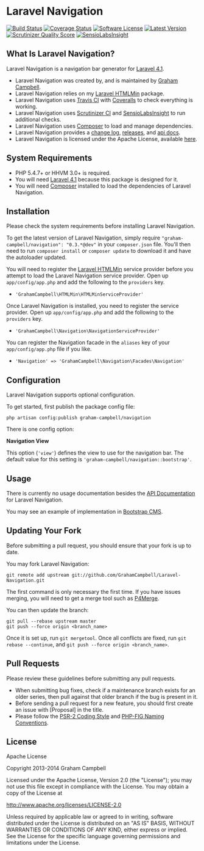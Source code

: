 Laravel Navigation
==================


[![Build Status](https://img.shields.io/travis/GrahamCampbell/Laravel-Navigation/master.svg)](https://travis-ci.org/GrahamCampbell/Laravel-Navigation)
[![Coverage Status](https://img.shields.io/coveralls/GrahamCampbell/Laravel-Navigation/master.svg)](https://coveralls.io/r/GrahamCampbell/Laravel-Navigation)
[![Software License](https://img.shields.io/badge/license-Apache%202.0-brightgreen.svg)](https://github.com/GrahamCampbell/Laravel-Navigation/blob/master/LICENSE.md)
[![Latest Version](https://img.shields.io/github/release/GrahamCampbell/Laravel-Navigation.svg)](https://github.com/GrahamCampbell/Laravel-Navigation/releases)
[![Scrutinizer Quality Score](https://scrutinizer-ci.com/g/GrahamCampbell/Laravel-Navigation/badges/quality-score.png?s=00adc2bf1ad673660b1955e237fbf8ce7979dca2)](https://scrutinizer-ci.com/g/GrahamCampbell/Laravel-Navigation)
[![SensioLabsInsight](https://insight.sensiolabs.com/projects/abdd3547-d882-4b7d-8ed4-3e01bb1967c5/mini.png)](https://insight.sensiolabs.com/projects/abdd3547-d882-4b7d-8ed4-3e01bb1967c5)


## What Is Laravel Navigation?

Laravel Navigation is a navigation bar generator for [Laravel 4.1](http://laravel.com).

* Laravel Navigation was created by, and is maintained by [Graham Campbell](https://github.com/GrahamCampbell).
* Laravel Navigation relies on my [Laravel HTMLMin](https://github.com/GrahamCampbell/Laravel-HTMLMin) package.
* Laravel Navigation uses [Travis CI](https://travis-ci.org/GrahamCampbell/Laravel-Navigation) with [Coveralls](https://coveralls.io/r/GrahamCampbell/Laravel-Navigation) to check everything is working.
* Laravel Navigation uses [Scrutinizer CI](https://scrutinizer-ci.com/g/GrahamCampbell/Laravel-Navigation) and [SensioLabsInsight](https://insight.sensiolabs.com/projects/abdd3547-d882-4b7d-8ed4-3e01bb1967c5) to run additional checks.
* Laravel Navigation uses [Composer](https://getcomposer.org) to load and manage dependencies.
* Laravel Navigation provides a [change log](https://github.com/GrahamCampbell/Laravel-Navigation/blob/master/CHANGELOG.md), [releases](https://github.com/GrahamCampbell/Laravel-Navigation/releases), and [api docs](http://grahamcampbell.github.io/Laravel-Navigation).
* Laravel Navigation is licensed under the Apache License, available [here](https://github.com/GrahamCampbell/Laravel-Navigation/blob/master/LICENSE.md).


## System Requirements

* PHP 5.4.7+ or HHVM 3.0+ is required.
* You will need [Laravel 4.1](http://laravel.com) because this package is designed for it.
* You will need [Composer](https://getcomposer.org) installed to load the dependencies of Laravel Navigation.


## Installation

Please check the system requirements before installing Laravel Navigation.

To get the latest version of Laravel Navigation, simply require `"graham-campbell/navigation": "0.3.*@dev"` in your `composer.json` file. You'll then need to run `composer install` or `composer update` to download it and have the autoloader updated.

You will need to register the [Laravel HTMLMin](https://github.com/GrahamCampbell/Laravel-HTMLMin) service provider before you attempt to load the Laravel Navigation service provider. Open up `app/config/app.php` and add the following to the `providers` key.

* `'GrahamCampbell\HTMLMin\HTMLMinServiceProvider'`

Once Laravel Navigation is installed, you need to register the service provider. Open up `app/config/app.php` and add the following to the `providers` key.

* `'GrahamCampbell\Navigation\NavigationServiceProvider'`

You can register the Navigation facade in the `aliases` key of your `app/config/app.php` file if you like.

* `'Navigation' => 'GrahamCampbell\Navigation\Facades\Navigation'`


## Configuration

Laravel Navigation supports optional configuration.

To get started, first publish the package config file:

    php artisan config:publish graham-campbell/navigation

There is one config option:

**Navigation View**

This option (`'view'`) defines the view to use for the navigation bar. The default value for this setting is `'graham-campbell/navigation::bootstrap'`.


## Usage

There is currently no usage documentation besides the [API Documentation](http://grahamcampbell.github.io/Laravel-Navigation
) for Laravel Navigation.

You may see an example of implementation in [Bootstrap CMS](https://github.com/GrahamCampbell/Bootstrap-CMS).


## Updating Your Fork

Before submitting a pull request, you should ensure that your fork is up to date.

You may fork Laravel Navigation:

    git remote add upstream git://github.com/GrahamCampbell/Laravel-Navigation.git

The first command is only necessary the first time. If you have issues merging, you will need to get a merge tool such as [P4Merge](http://perforce.com/product/components/perforce_visual_merge_and_diff_tools).

You can then update the branch:

    git pull --rebase upstream master
    git push --force origin <branch_name>

Once it is set up, run `git mergetool`. Once all conflicts are fixed, run `git rebase --continue`, and `git push --force origin <branch_name>`.


## Pull Requests

Please review these guidelines before submitting any pull requests.

* When submitting bug fixes, check if a maintenance branch exists for an older series, then pull against that older branch if the bug is present in it.
* Before sending a pull request for a new feature, you should first create an issue with [Proposal] in the title.
* Please follow the [PSR-2 Coding Style](https://github.com/php-fig/fig-standards/blob/master/accepted/PSR-2-coding-style-guide.md) and [PHP-FIG Naming Conventions](https://github.com/php-fig/fig-standards/blob/master/bylaws/002-psr-naming-conventions.md).


## License

Apache License

Copyright 2013-2014 Graham Campbell

Licensed under the Apache License, Version 2.0 (the "License");
you may not use this file except in compliance with the License.
You may obtain a copy of the License at

 http://www.apache.org/licenses/LICENSE-2.0

Unless required by applicable law or agreed to in writing, software
distributed under the License is distributed on an "AS IS" BASIS,
WITHOUT WARRANTIES OR CONDITIONS OF ANY KIND, either express or implied.
See the License for the specific language governing permissions and
limitations under the License.
